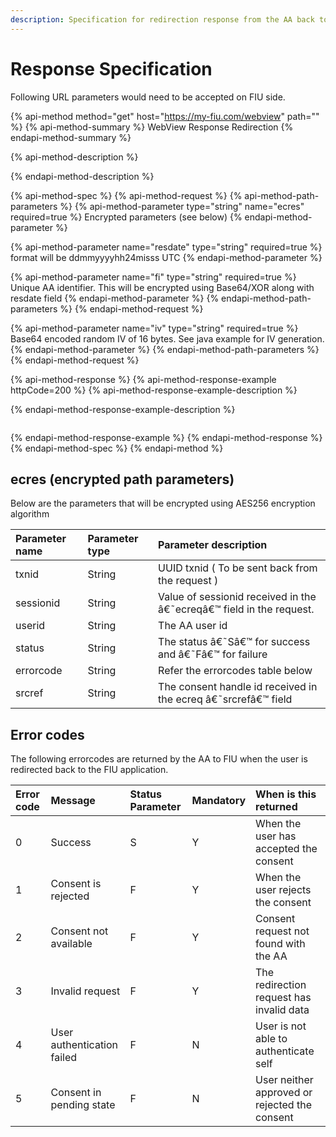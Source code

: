 ```yaml
---
description: Specification for redirection response from the AA back to FIU
---
```


# Response Specification

Following URL parameters would need to be accepted on FIU side.

{% api-method method="get" host="https://my-fiu.com/webview" path="" %}
{% api-method-summary %}
WebView Response Redirection
{% endapi-method-summary %}

{% api-method-description %}

{% endapi-method-description %}

{% api-method-spec %}
{% api-method-request %}
{% api-method-path-parameters %}
{% api-method-parameter type="string" name="ecres" required=true %}
Encrypted parameters \(see below\)
{% endapi-method-parameter %}

{% api-method-parameter name="resdate" type="string" required=true %}
format will be ddmmyyyyhh24misss UTC
{% endapi-method-parameter %}

{% api-method-parameter name="fi" type="string" required=true %}
Unique AA identifier. This will be encrypted using Base64/XOR along with resdate field
{% endapi-method-parameter %}
{% endapi-method-path-parameters %}
{% endapi-method-request %}

{% api-method-parameter name="iv" type="string" required=true %}
Base64 encoded random IV of 16 bytes. See java example for IV generation.
{% endapi-method-parameter %}
{% endapi-method-path-parameters %}
{% endapi-method-request %}

{% api-method-response %}
{% api-method-response-example httpCode=200 %}
{% api-method-response-example-description %}

{% endapi-method-response-example-description %}

```text

```
{% endapi-method-response-example %}
{% endapi-method-response %}
{% endapi-method-spec %}
{% endapi-method %}

## ecres \(encrypted path parameters\)

Below are the parameters that will be encrypted using AES256 encryption algorithm

| **Parameter name** | **Parameter type** | **Parameter description** |
| :--- | :--- | :--- |
| txnid | String | UUID txnid \( To be sent back from the request \) |
| sessionid | String | Value of sessionid received in the â€˜ecreqâ€™ field in the request. |
| userid | String | The AA user id |
| status | String | The status â€˜Sâ€™ for success and â€˜Fâ€™ for failure |
| errorcode | String | Refer the errorcodes table below |
| srcref | String | The consent handle id received in the ecreq â€˜srcrefâ€™ field |

## Error codes

The following errorcodes are returned by the AA to FIU when the user is redirected back to the FIU application.

| **Error code** | **Message** | **Status Parameter** | **Mandatory** | **When is this returned** |
| :--- | :--- | :--- | :--- | :--- |
| 0 | Success | S | Y | When the user has accepted the consent |
| 1 | Consent is rejected | F | Y | When the user rejects the consent |
| 2 | Consent not available | F | Y | Consent request not found with the AA |
| 3 | Invalid request | F | Y | The redirection request has invalid data |
| 4 | User authentication failed | F | N | User is not able to authenticate self |
| 5 | Consent in pending state | F | N | User neither approved or rejected the consent |

